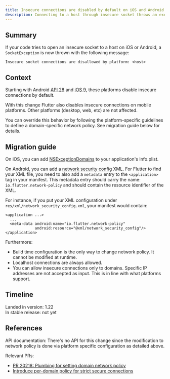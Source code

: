 ```yaml
---
title: Insecure connections are disabled by default on iOS and Android.
description: Connecting to a host through insecure socket throws an exception unless the domain is explicitly allowed by policy.
---
```


## Summary

If your code tries to open an insecure socket to a host on iOS or Android,
a `SocketException` is now thrown with the following message:

```
Insecure socket connections are disallowed by platform: <host>
```

## Context

Starting with Android [API 28][] and [iOS 9][],
these platforms disable insecure connections by default.

With this change Flutter also disables insecure connections on
mobile platforms. Other platforms (desktop, web, etc) are not affected.

You can override this behavior by following the platform-specific
guidelines to define a domain-specific network policy.
See migration guide below for details.

[API 28]: https://developer.android.com/training/articles/security-config#CleartextTrafficPermitted
[iOS 9]: https://developer.apple.com/documentation/bundleresources/information_property_list/nsapptransportsecurity

## Migration guide

On iOS, you can add [NSExceptionDomains][] to your application's Info.plist.

On Android, you can add a [network security config][] XML.
For Flutter to find your XML file, you need to also add a
`metadata` entry to the `<application>` tag in your manifest.
This metadata entry should carry the name: `io.flutter.network-policy`
and should contain the resource identifier of the XML.

For instance, if you put your XML configuration under
`res/xml/network_security_config.xml`, your manifest would contain:


```
<application ...>
  ...
  <meta-data android:name="io.flutter.network-policy"
             android:resource="@xml/network_security_config"/>
</application>
```

Furthermore:

* Build time configuration is the only way to change network policy.
  It cannot be modified at runtime.
* Localhost connections are always allowed.
* You can allow insecure connections only to domains.
  Specific IP addresses are not accepted as input.
  This is in line with what platforms support.


[network security config]: https://developer.android.com/training/articles/security-config#CleartextTrafficPermitted
[NSExceptionDomains]: https://developer.apple.com/documentation/bundleresources/information_property_list/nsapptransportsecurity/nsexceptiondomains

## Timeline

Landed in version: 1.22<br>
In stable release: not yet

## References

API documentation: There's no API for this change since the modification to network policy is done via platform specific configuration as detailed above.

Relevant PRs:

* [PR 20218: Plumbing for setting domain network policy][]
* [Introduce per-domain policy for strict secure connections][]

[PR 20218: Plumbing for setting domain network policy]: {{site.github}}/flutter/engine/pull/20218
[Introduce per-domain policy for strict secure connections]: {{site.github}}/dart-lang/sdk/commit/d878cfbf20375befa09f9bf85f0ba2b87b319427
